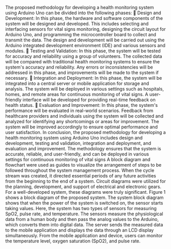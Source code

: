 The proposed methodology for developing a health monitoring system 
using Arduino Uno can be divided into the following phases:
 Design and Development:
In this phase, the hardware and software components of the system will 
be designed and developed. This includes selecting and interfacing 
sensors for vital signs monitoring, designing the circuit layout for 
Arduino Uno, and programming the microcontroller board to collect and 
transmit the data. The design and development will be carried out using 
the Arduino integrated development environment (IDE) and various 
sensors and modules.
 Testing and Validation:
In this phase, the system will be tested for accuracy and reliability using 
a group of volunteers. The collected data will be compared with 
traditional health monitoring systems to ensure the system's accuracy 
and reliability. Any errors or inconsistencies will be addressed in this 
phase, and improvements will be made to the system if necessary.
 Integration and Deployment:
In this phase, the system will be integrated into a central server or 
mobile application for storage and analysis. The system will be deployed 
in various settings such as hospitals, homes, and remote areas for 
continuous monitoring of vital signs. A user-friendly interface will be 
developed for providing real-time feedback on health status.
 Evaluation and Improvement:
In this phase, the system's performance will be evaluated in real-world 
scenarios. Feedback from healthcare providers and individuals using the 
system will be collected and analyzed for identifying any shortcomings 
or areas for improvement. The system will be improved accordingly to 
ensure optimal performance and user satisfaction.
In conclusion, the proposed methodology for developing a health 
monitoring system using Arduino Uno includes design and development, 
testing and validation, integration and deployment, and evaluation and 
improvement. The methodology ensures that the system is accurate, 
reliable, and user-friendly, and can be deployed in various settings for 
continuous monitoring of vital signs
A block diagram and flowchart were used as guides to visualize the 
arrangement of steps to be followed throughout the system management 
process. When the cycle stream was created, it directed essential periods 
of any future activities from the beginning to the end of a system. Circuit 
diagrams were utilized for the planning, development, and support of 
electrical and electronic gears. For a well-developed system, these 
diagrams were truly significant. Figure 1 shows a block diagram of the 
proposed system. The system block diagram shows that when the power 
of the system is switched on, the sensor starts taking values. Here, the 
system has two types of sensors for measuring SpO2, pulse rate, and 
temperature. The sensors measure the physiological data from a human 
body and then pass the analog values to the Arduino, which converts 
them into digital data. The server sends the measured data to the mobile 
application and displays the data through an LCD display 
simultaneously. From the mobile application and device, users can 
monitor the temperature level, oxygen saturation (SpO2), and pulse rate.
